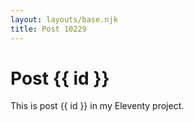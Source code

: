 ```yaml
---
layout: layouts/base.njk
title: Post 10229
---
```


# Post {{ id }}

This is post {{ id }} in my Eleventy project.
